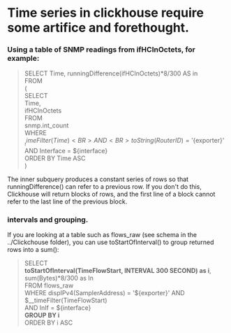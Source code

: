 # Time series in clickhouse require some artifice and forethought. 

### Using a table of SNMP readings from ifHCInOctets, for example:


> SELECT Time, runningDifference(ifHCInOctets)*8/300 AS in <BR>
> FROM <BR>
> ( <BR>
> SELECT <BR> 
>  Time, <BR>
>  ifHCInOctets <BR>
>  FROM <BR>
>     snmp.int_count <BR>
>     WHERE <BR>
>         $__timeFilter(Time) <BR>
>         AND <BR>
>         toString(RouterID) = '${exporter}'  AND Interface = ${interface} <BR>
>        ORDER BY Time ASC <BR>
> ) <BR>
  
  The inner subquery produces a constant series of rows so that runningDifference() can refer to a previous row.
  If you don't do this, Clickhouse will return blocks of rows, and the first line of a block cannot refer to the last line of the previous block. 
  
### intervals and grouping. 

If you are looking at a table such as flows_raw (see schema in the ../Clickchouse folder), you can use toStartOfInterval() to group returned rows into a sum():

> SELECT <BR>
  > <B>toStartOfInterval(TimeFlowStart, INTERVAL 300 SECOND) as i</B>, <BR>
> sum(Bytes)*8/300 as In <BR>
> FROM flows_raw  <BR>
> WHERE dispIPv4(SamplerAddress) = '${exporter}' AND $__timeFilter(TimeFlowStart) <BR>
> AND InIf = ${interface} <BR>
  > <B>GROUP BY i</B> <BR>
> ORDER BY i ASC <BR>


